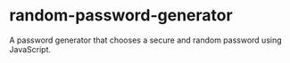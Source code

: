 # random-password-generator
A password generator that chooses a secure and random password using JavaScript.
